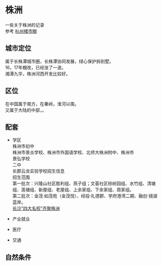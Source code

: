 # 株洲

一些关于株洲的记录  
参考 [杭州楼市眼](https://github.com/hangzhouloushiyan/hangzhou_plan)

## 城市定位

属于长株潭城市圈，长株潭协同发展，绿心保护拆别墅。  
16，17年棚改，已经涨了一波。  
湘潭九华，株洲河西开发比较好。

## 区位

在中国属于南方，在秦岭，淮河以南。  
又属于大陆的中部，。

## 配套

- 学区  
株洲市初中  
株洲市景炎学校、株洲市外国语学校、北师大株洲附中、株洲市  
景弘学校  
二中  
长郡云龙实验学校招生信息  
招生范围  
第一批次：兴隆山社区胜利组、燕子组；文荟社区棕树园组、水竹组、清塘组、莲塘组、新屋组、老屋组、上余家组、下余家组、周家组。  
第二批次：金茂·如茂苑（金茂悦）、经投·礼德郡、学府港湾二期、融创·镜湖蓝岸。  
[长沙“四大名校”齐聚株洲](https://baijiahao.baidu.com/s?id=1675888218408085858&wfr=spider&for=pc)  

- 产业就业
- 医疗
- 交通

## 自然条件
